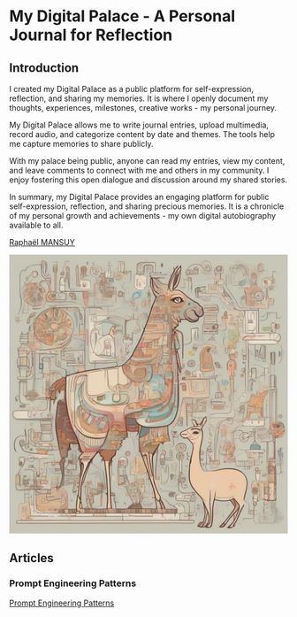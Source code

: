 # My Digital Palace - A Personal Journal for Reflection

## Introduction

I created my Digital Palace as a public platform for self-expression, reflection, and sharing my memories. It is where I openly document my thoughts, experiences, milestones, creative works - my personal journey.

My Digital Palace allows me to write journal entries, upload multimedia, record audio, and categorize content by date and themes. The tools help me capture memories to share publicly.

With my palace being public, anyone can read my entries, view my content, and leave comments to connect with me and others in my community. I enjoy fostering this open dialogue and discussion around my shared stories.

In summary, my Digital Palace provides an engaging platform for public self-expression, reflection, and sharing precious memories. It is a chronicle of my personal growth and achievements - my own digital autobiography available to all.

[Raphaël MANSUY](https://www.linkedin.com/in/raphaelmansuy/)

![Digital Palace](./00-assets/lamacard.png)

## Articles

### Prompt Engineering Patterns

[Prompt Engineering Patterns](!/01-articles/01-prompt-engineering-patterns.md)
